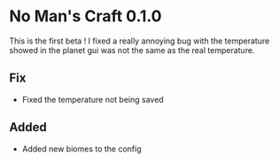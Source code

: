 # No Man's Craft 0.1.0

This is the first beta ! I fixed a really annoying bug with the temperature showed in the planet gui was not the same as the real temperature. 

## Fix
- Fixed the temperature not being saved

## Added
- Added new biomes to the config
